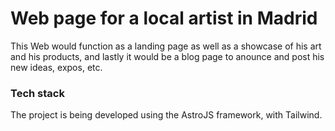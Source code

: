 # Web page for a local artist in Madrid

This Web would function as a landing page as well as a showcase of his art and his products, and lastly it would be a blog page to anounce and post his new ideas, expos, etc.

### Tech stack

The project is being developed using the AstroJS framework, with Tailwind.

